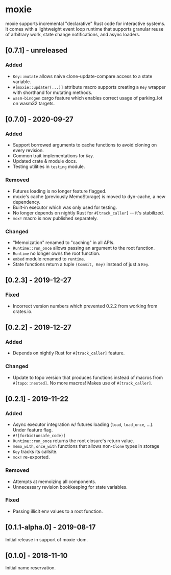 # moxie

moxie supports incremental "declarative" Rust code for interactive systems.
It comes with a lightweight event loop runtime that supports granular
reuse of arbitrary work, state change notifications, and async loaders.

<!-- categories: Added, Removed, Changed, Deprecated, Fixed, Security -->

## [0.7.1] - unreleased

### Added

- `Key::mutate` allows naive clone-update-compare access to a state variable.
- `#[moxie::updater(...)]` attribute macro supports creating a `Key` wrapper with shorthand for
  mutating methods.
- `wasm-bindgen` cargo feature which enables correct usage of parking_lot on wasm32 targets.

## [0.7.0] - 2020-09-27

### Added

- Support borrowed arguments to cache functions to avoid cloning on every revision.
- Common trait implementations for `Key`.
- Updated crate & module docs.
- Testing utilities in `testing` module.

### Removed

- Futures loading is no longer feature flagged.
- moxie's cache (previously MemoStorage) is moved to dyn-cache, a new dependency.
- Built-in executor which was only used for testing.
- No longer depends on nightly Rust for `#[track_caller]` -- it's stabilized.
- `mox!` macro is now published separately.

### Changed

- "Memoization" renamed to "caching" in all APIs.
- `Runtime::run_once` allows passing an argument to the root function.
- `Runtime` no longer owns the root function.
- `embed` module renamed to `runtime`.
- State functions return a tuple `(Commit, Key)` instead of just a `Key`.

## [0.2.3] - 2019-12-27

### Fixed

- Incorrect version numbers which prevented 0.2.2 from working from crates.io.

## [0.2.2] - 2019-12-27

### Added

- Depends on nightly Rust for `#[track_caller]` feature.

### Changed

- Update to topo version that produces functions instead of macros from `#[topo::nested]`. No more
  macros! Makes use of `#[track_caller]`.

## [0.2.1] - 2019-11-22

### Added

- Async executor integration w/ futures loading (`load`, `load_once`, ...). Under feature flag.
- `#![forbid(unsafe_code)]`
- `Runtime::run_once` returns the root closure's return value.
- `memo_with`, `once_with` functions that allows non-`Clone` types in storage
- `Key` tracks its callsite.
- `mox!` re-exported.

### Removed

- Attempts at memoizing all components.
- Unnecessary revision bookkeeping for state variables.

### Fixed

- Passing illicit env values to a root function.

## [0.1.1-alpha.0] - 2019-08-17

Initial release in support of moxie-dom.

## [0.1.0] - 2018-11-10

Initial name reservation.
